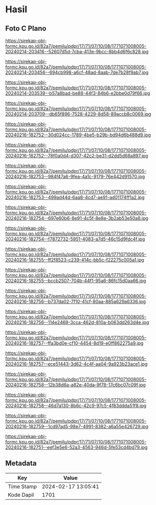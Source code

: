 # Hasil

## Foto C Plano

https://sirekap-obj-formc.kpu.go.id/82a7/pemilu/pdpr/17/71/07/10/08/1771071008005-20240214-203416--52607d5d-7cba-413e-9bcc-8bb4d6f6c828.jpg

https://sirekap-obj-formc.kpu.go.id/82a7/pemilu/pdpr/17/71/07/10/08/1771071008005-20240214-203456--694cb998-a6cf-48ad-8aab-7de7b28f9ab7.jpg

https://sirekap-obj-formc.kpu.go.id/82a7/pemilu/pdpr/17/71/07/10/08/1771071008005-20240214-203539--b57a8bad-be88-44f3-84b6-e2bbe0d79f66.jpg

https://sirekap-obj-formc.kpu.go.id/82a7/pemilu/pdpr/17/71/07/10/08/1771071008005-20240214-203709--db65f896-7528-4229-8d58-89accb8c0069.jpg

https://sirekap-obj-formc.kpu.go.id/82a7/pemilu/pdpr/17/71/07/10/08/1771071008005-20240216-182752--30d024cc-1789-4be5-b29b-bd94d6b488d9.jpg

https://sirekap-obj-formc.kpu.go.id/82a7/pemilu/pdpr/17/71/07/10/08/1771071008005-20240216-182752--78f0a0d4-d307-42c2-be31-d2dd5d68a897.jpg

https://sirekap-obj-formc.kpu.go.id/82a7/pemilu/pdpr/17/71/07/10/08/1771071008005-20240216-182753--984f47a6-9fea-4a1c-9179-76e442d91570.jpg

https://sirekap-obj-formc.kpu.go.id/82a7/pemilu/pdpr/17/71/07/10/08/1771071008005-20240216-182753--499ad44d-6aa8-4cd7-ae91-ad01174ff1a2.jpg

https://sirekap-obj-formc.kpu.go.id/82a7/pemilu/pdpr/17/71/07/10/08/1771071008005-20240216-182754--697e60b6-8e91-4c5f-8e8e-3b2ab53e50a8.jpg

https://sirekap-obj-formc.kpu.go.id/82a7/pemilu/pdpr/17/71/07/10/08/1771071008005-20240216-182754--f7872732-5951-4083-a7d5-46c15d9fdc4f.jpg

https://sirekap-obj-formc.kpu.go.id/82a7/pemilu/pdpr/17/71/07/10/08/1771071008005-20240216-182755--ff2f8523-c239-414c-bb5c-f22275c005a1.jpg

https://sirekap-obj-formc.kpu.go.id/82a7/pemilu/pdpr/17/71/07/10/08/1771071008005-20240216-182755--bccb2507-704b-44f1-95a6-86fc15d0aa66.jpg

https://sirekap-obj-formc.kpu.go.id/82a7/pemilu/pdpr/17/71/07/10/08/1771071008005-20240216-182756--b737da02-7f10-41cf-80aa-885a629a6336.jpg

https://sirekap-obj-formc.kpu.go.id/82a7/pemilu/pdpr/17/71/07/10/08/1771071008005-20240216-182756--114e2469-3cca-462d-810a-b063dd263d4e.jpg

https://sirekap-obj-formc.kpu.go.id/82a7/pemilu/pdpr/17/71/07/10/08/1771071008005-20240216-182757--ffa3bd0e-cf10-4454-8d19-e0ff862275a9.jpg

https://sirekap-obj-formc.kpu.go.id/82a7/pemilu/pdpr/17/71/07/10/08/1771071008005-20240216-182757--ece51443-3d62-4c4f-aa04-9a923b23ace1.jpg

https://sirekap-obj-formc.kpu.go.id/82a7/pemilu/pdpr/17/71/07/10/08/1771071008005-20240216-182758--12b38d6a-a82e-40da-9f78-17c6bc07c09f.jpg

https://sirekap-obj-formc.kpu.go.id/82a7/pemilu/pdpr/17/71/07/10/08/1771071008005-20240216-182758--46d7a130-8b6c-42c9-97c5-4f83ddda51f8.jpg

https://sirekap-obj-formc.kpu.go.id/82a7/pemilu/pdpr/17/71/07/10/08/1771071008005-20240216-182759--1cd97ad5-98e7-4991-8382-a6a55e426729.jpg

https://sirekap-obj-formc.kpu.go.id/82a7/pemilu/pdpr/17/71/07/10/08/1771071008005-20240216-182751--eef3e5e6-52a3-4563-946d-5fe53cd4bd79.jpg


## Metadata

| Key        | Value               |
| ---------- | ------------------- |
| Time Stamp | 2024-02-17 13:05:41 |
| Kode Dapil | 1701                |



